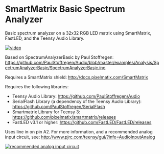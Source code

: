 SmartMatrix Basic Spectrum Analyzer 
================================

Basic spectrum analyzer on a 32x32 RGB LED matrix using SmartMatrix, FastLED, and the Teensy Audio Library.

[![video](http://img.youtube.com/vi/w4uL2426eaQ/0.jpg)](http://www.youtube.com/watch?v=w4uL2426eaQ)  

Based on SpectrumAnalyzerBasic by Paul Stoffregen: https://github.com/PaulStoffregen/Audio/blob/master/examples/Analysis/SpectrumAnalyzerBasic/SpectrumAnalyzerBasic.ino

Requires a SmartMatrix shield: http://docs.pixelmatix.com/SmartMatrix

Requires the following libraries:

* Teensy Audio Library: https://github.com/PaulStoffregen/Audio
* SerialFlash Library (a dependency of the Teensy Audio Library): https://github.com/PaulStoffregen/SerialFlash
* Smartmatrix Library for Teensy 3: https://github.com/pixelmatix/smartmatrix/releases
* FastLED v3.1 or higher: https://github.com/FastLED/FastLED/releases

Uses line in on pin A2.  For more information, and a recommended analog input circuit, see: http://www.pjrc.com/teensy/gui/?info=AudioInputAnalog

[![recommended analog input circuit](http://www.pjrc.com/teensy/gui/adccircuit.png)](http://www.pjrc.com/teensy/gui/?info=AudioInputAnalog)